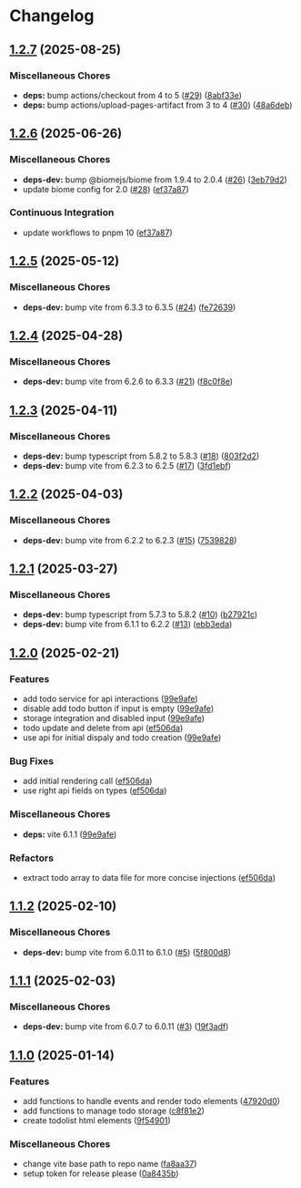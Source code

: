 # Changelog

## [1.2.7](https://github.com/jobtrek/web-todo-ts-example/compare/v1.2.6...v1.2.7) (2025-08-25)


### Miscellaneous Chores

* **deps:** bump actions/checkout from 4 to 5 ([#29](https://github.com/jobtrek/web-todo-ts-example/issues/29)) ([8abf33e](https://github.com/jobtrek/web-todo-ts-example/commit/8abf33e5c08345016747d2242a90e353d7d1873f))
* **deps:** bump actions/upload-pages-artifact from 3 to 4 ([#30](https://github.com/jobtrek/web-todo-ts-example/issues/30)) ([48a6deb](https://github.com/jobtrek/web-todo-ts-example/commit/48a6deb2c55b6edb6c19132282bfd1b27d130967))

## [1.2.6](https://github.com/jobtrek/web-todo-ts-example/compare/v1.2.5...v1.2.6) (2025-06-26)


### Miscellaneous Chores

* **deps-dev:** bump @biomejs/biome from 1.9.4 to 2.0.4 ([#26](https://github.com/jobtrek/web-todo-ts-example/issues/26)) ([3eb79d2](https://github.com/jobtrek/web-todo-ts-example/commit/3eb79d2e7575d30ab1f36e87a7c494ed8bf0dd9b))
* update biome config for 2.0 ([#28](https://github.com/jobtrek/web-todo-ts-example/issues/28)) ([ef37a87](https://github.com/jobtrek/web-todo-ts-example/commit/ef37a8765e198c607d2a1e00ac21656d9f89bb10))


### Continuous Integration

* update workflows to pnpm 10 ([ef37a87](https://github.com/jobtrek/web-todo-ts-example/commit/ef37a8765e198c607d2a1e00ac21656d9f89bb10))

## [1.2.5](https://github.com/jobtrek/web-todo-ts-example/compare/v1.2.4...v1.2.5) (2025-05-12)


### Miscellaneous Chores

* **deps-dev:** bump vite from 6.3.3 to 6.3.5 ([#24](https://github.com/jobtrek/web-todo-ts-example/issues/24)) ([fe72639](https://github.com/jobtrek/web-todo-ts-example/commit/fe72639b5b5cd44485d7ba010dad8981b1833a8f))

## [1.2.4](https://github.com/jobtrek/web-todo-ts-example/compare/v1.2.3...v1.2.4) (2025-04-28)


### Miscellaneous Chores

* **deps-dev:** bump vite from 6.2.6 to 6.3.3 ([#21](https://github.com/jobtrek/web-todo-ts-example/issues/21)) ([f8c0f8e](https://github.com/jobtrek/web-todo-ts-example/commit/f8c0f8ea9648a96c69afaaac1cf807378d3b4270))

## [1.2.3](https://github.com/jobtrek/web-todo-ts-example/compare/v1.2.2...v1.2.3) (2025-04-11)


### Miscellaneous Chores

* **deps-dev:** bump typescript from 5.8.2 to 5.8.3 ([#18](https://github.com/jobtrek/web-todo-ts-example/issues/18)) ([803f2d2](https://github.com/jobtrek/web-todo-ts-example/commit/803f2d23575aef5545878147d12ce5eaf94e8a6e))
* **deps-dev:** bump vite from 6.2.3 to 6.2.5 ([#17](https://github.com/jobtrek/web-todo-ts-example/issues/17)) ([3fd1ebf](https://github.com/jobtrek/web-todo-ts-example/commit/3fd1ebf8d7f87480dc3c8f516a83e4d132149eba))

## [1.2.2](https://github.com/jobtrek/web-todo-ts-example/compare/v1.2.1...v1.2.2) (2025-04-03)


### Miscellaneous Chores

* **deps-dev:** bump vite from 6.2.2 to 6.2.3 ([#15](https://github.com/jobtrek/web-todo-ts-example/issues/15)) ([7539828](https://github.com/jobtrek/web-todo-ts-example/commit/7539828b489d88cb7e746485830eaa9d80b6cae3))

## [1.2.1](https://github.com/jobtrek/web-todo-ts-example/compare/v1.2.0...v1.2.1) (2025-03-27)


### Miscellaneous Chores

* **deps-dev:** bump typescript from 5.7.3 to 5.8.2 ([#10](https://github.com/jobtrek/web-todo-ts-example/issues/10)) ([b27921c](https://github.com/jobtrek/web-todo-ts-example/commit/b27921cc9105d227a291a81f8b6b4fa203f412b7))
* **deps-dev:** bump vite from 6.1.1 to 6.2.2 ([#13](https://github.com/jobtrek/web-todo-ts-example/issues/13)) ([ebb3eda](https://github.com/jobtrek/web-todo-ts-example/commit/ebb3eda27fcc0f4135f8c3ec1484ff3b3ad46d10))

## [1.2.0](https://github.com/jobtrek/web-todo-ts-example/compare/v1.1.2...v1.2.0) (2025-02-21)


### Features

* add todo service for api interactions ([99e9afe](https://github.com/jobtrek/web-todo-ts-example/commit/99e9afe2c404c78d08c3c5936def78cd93cd788a))
* disable add todo button if input is empty ([99e9afe](https://github.com/jobtrek/web-todo-ts-example/commit/99e9afe2c404c78d08c3c5936def78cd93cd788a))
* storage integration and disabled input ([99e9afe](https://github.com/jobtrek/web-todo-ts-example/commit/99e9afe2c404c78d08c3c5936def78cd93cd788a))
* todo update and delete from api ([ef506da](https://github.com/jobtrek/web-todo-ts-example/commit/ef506da95e1517e7ab81bc3e995ee61d75d57f07))
* use api for initial dispaly and todo creation ([99e9afe](https://github.com/jobtrek/web-todo-ts-example/commit/99e9afe2c404c78d08c3c5936def78cd93cd788a))


### Bug Fixes

* add initial rendering call ([ef506da](https://github.com/jobtrek/web-todo-ts-example/commit/ef506da95e1517e7ab81bc3e995ee61d75d57f07))
* use right api fields on types ([ef506da](https://github.com/jobtrek/web-todo-ts-example/commit/ef506da95e1517e7ab81bc3e995ee61d75d57f07))


### Miscellaneous Chores

* **deps:** vite 6.1.1 ([99e9afe](https://github.com/jobtrek/web-todo-ts-example/commit/99e9afe2c404c78d08c3c5936def78cd93cd788a))


### Refactors

* extract todo array to data file for more concise injections ([ef506da](https://github.com/jobtrek/web-todo-ts-example/commit/ef506da95e1517e7ab81bc3e995ee61d75d57f07))

## [1.1.2](https://github.com/jobtrek/web-todo-ts-example/compare/v1.1.1...v1.1.2) (2025-02-10)


### Miscellaneous Chores

* **deps-dev:** bump vite from 6.0.11 to 6.1.0 ([#5](https://github.com/jobtrek/web-todo-ts-example/issues/5)) ([5f800d8](https://github.com/jobtrek/web-todo-ts-example/commit/5f800d8b0e777c686115e8f8d589e6a0e082f813))

## [1.1.1](https://github.com/jobtrek/web-todo-ts-example/compare/v1.1.0...v1.1.1) (2025-02-03)


### Miscellaneous Chores

* **deps-dev:** bump vite from 6.0.7 to 6.0.11 ([#3](https://github.com/jobtrek/web-todo-ts-example/issues/3)) ([19f3adf](https://github.com/jobtrek/web-todo-ts-example/commit/19f3adf9d7931bfaeb35519bf2a6107cb0363966))

## [1.1.0](https://github.com/jobtrek/web-todo-ts-example/compare/v1.0.0...v1.1.0) (2025-01-14)


### Features

* add functions to handle events and render todo elements ([47920d0](https://github.com/jobtrek/web-todo-ts-example/commit/47920d0c05b3fd298b76dc26b95941ad8f1ba35f))
* add functions to manage todo storage ([c8f81e2](https://github.com/jobtrek/web-todo-ts-example/commit/c8f81e28296435fdfa9e32f7bc17fc6ac59af92e))
* create todolist html elements ([9f54901](https://github.com/jobtrek/web-todo-ts-example/commit/9f549012956cfb36c00bdb228e8adc510eb48f59))


### Miscellaneous Chores

* change vite base path to repo name ([fa8aa37](https://github.com/jobtrek/web-todo-ts-example/commit/fa8aa37008c9376596044a56a417d3da2e277d0f))
* setup token for release please ([0a8435b](https://github.com/jobtrek/web-todo-ts-example/commit/0a8435bb1b34f13d528ce181d1ae3f225c704133))
